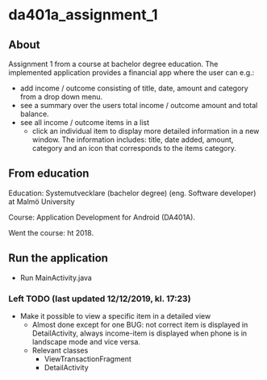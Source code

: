 # da401a_assignment_1
## About
Assignment 1 from a course at bachelor degree education. The implemented application provides a financial app where the user can e.g.:
- add income / outcome consisting of title, date, amount and category from a drop down menu.
- see a summary over the users total income / outcome amount and total balance.
- see all income / outcome items in a list
  - click an individual item to display more detailed information in a new window. The information includes: title, date added, amount, category and an icon that corresponds to the items category.
  
## From education
Education: Systemutvecklare (bachelor degree) (eng. Software developer) at Malmö University

Course: Application Development for Android (DA401A).

Went the course: ht 2018.

## Run the application
- Run MainActivity.java

### Left TODO (last updated 12/12/2019, kl. 17:23)

- Make it possible to view a specific item in a detailed view 
  - Almost done except for one BUG: not correct item is displayed in DetailActivity, always income-item is displayed when phone is in landscape mode and vice versa.
  - Relevant classes
    - ViewTransactionFragment
    - DetailActivity

